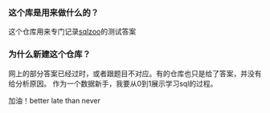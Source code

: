 ### 这个库是用来做什么的？

这个仓库用来专门记录[sqlzoo](https://sqlzoo.net)的测试答案

### 为什么新建这个仓库？

网上的部分答案已经过时，或者跟题目不对应。有的仓库也只是给了答案，并没有给分析原因。
作为一个数据新手，我要从0到1展示学习sql的过程。

加油！better late than never